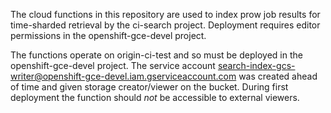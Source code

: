 The cloud functions in this repository are used to index prow job results for time-sharded
retrieval by the ci-search project. Deployment requires editor permissions in the
openshift-gce-devel project.

The functions operate on origin-ci-test and so must be deployed in the openshift-gce-devel
project. The service account search-index-gcs-writer@openshift-gce-devel.iam.gserviceaccount.com
was created ahead of time and given storage creator/viewer on the bucket. During first deployment
the function should *not* be accessible to external viewers.